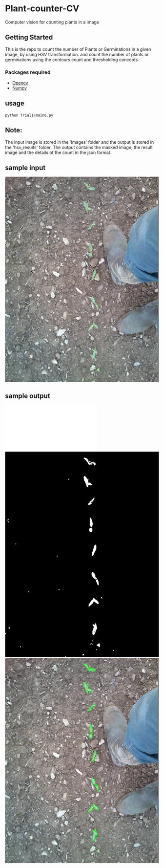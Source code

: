 # Plant-counter-CV
Computer vision for counting plants in a image

## Getting Started

This is the repo to count the number of Plants or Germinations in a given image, by using HSV transformation. and count the number of plants or germinations using the contours count and thresholding concepts


### Packages required

* [Opencv](https://opencv.org/)
* [Numpy](https://numpy.org/)
## usage

```
python Trial1\main6.py
```
## Note:
The input image is stored in the 'Images' folder and the output is stored in the 'hsv_results' folder. The output contains the masked image, the result image and the details of the count in the json format.

## sample input
![](Images\6.jpg)

## sample output

![](hsv_results/6/details.json)
![](hsv_results/6/masked_image.jpg)
![](hsv_results/6/result.jpg)

